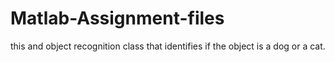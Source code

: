 # Matlab-Assignment-files
this and object recognition class that identifies if the object is a dog or a cat.
